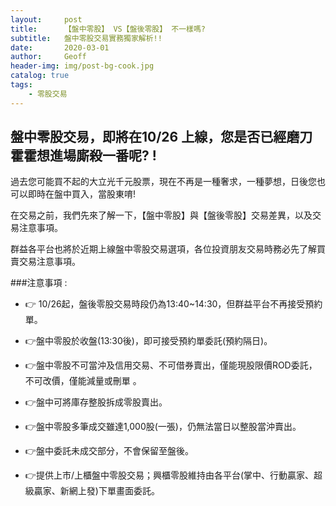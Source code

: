 ```yaml
---
layout:     post
title:      【盤中零股】 VS【盤後零股】 不一樣嗎?
subtitle:   盤中零股交易實務獨家解析!!
date:       2020-03-01
author:     Geoff
header-img: img/post-bg-cook.jpg
catalog: true
tags:
    - 零股交易
---
```




## 盤中零股交易，即將在10/26 上線，您是否已經磨刀霍霍想進場廝殺一番呢? !

過去您可能買不起的大立光千元股票，現在不再是一種奢求，一種夢想，日後您也可以即時在盤中買入，當股東唷!

在交易之前，我們先來了解一下，【盤中零股】與【盤後零股】交易差異，以及交易注意事項。

群益各平台也將於近期上線盤中零股交易選項，各位投資朋友交易時務必先了解買賣交易注意事項。




###注意事項 :

- 👉 10/26起，盤後零股交易時段仍為13:40~14:30，但群益平台不再接受預約單。

- 👉盤中零股於收盤(13:30後)，即可接受預約單委託(預約隔日)。

- 👉盤中零股不可當沖及信用交易、不可借券賣出，僅能現股限價ROD委託，不可改價，僅能減量或刪單 。

- 👉盤中可將庫存整股拆成零股賣出。

- 👉盤中零股多筆成交雖達1,000股(一張)，仍無法當日以整股當沖賣出。

- 👉盤中委託未成交部分，不會保留至盤後。

- 👉提供上巿/上櫃盤中零股交易；興櫃零股維持由各平台(掌中、行動贏家、超級贏家、新網上發)下單畫面委託。

		
	
 
